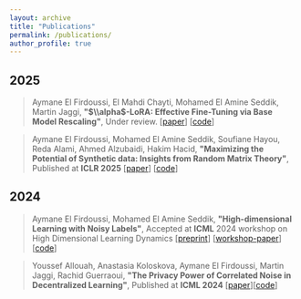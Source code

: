 ```yaml
---
layout: archive
title: "Publications"
permalink: /publications/
author_profile: true
---
```


2025
---
> Aymane El Firdoussi, El Mahdi Chayti, Mohamed El Amine Seddik, Martin Jaggi, **"$\\alpha$-LoRA: Effective Fine-Tuning via Base Model Rescaling"**, Under review. [[paper](https://elfirdoussilab1.github.io/files/alpha_lora.pdf)] [[code](https://github.com/elfirdoussilab1/Transfer-Learning)]

> Aymane El Firdoussi, Mohamed El Amine Seddik, Soufiane Hayou, Reda Alami, Ahmed Alzubaidi, Hakim Hacid, **"Maximizing the Potential of Synthetic data: Insights from Random Matrix Theory"**, Published at **ICLR 2025** [[paper](https://elfirdoussilab1.github.io/files/ICLR_2025_Final_paper.pdf)] [[code](https://github.com/elfirdoussilab1/Synthetic-data)]

2024
---
> Aymane El Firdoussi, Mohamed El Amine Seddik, **"High-dimensional Learning with Noisy Labels"**, Accepted at **ICML** 2024 workshop on High Dimensional Learning Dynamics [[preprint](https://elfirdoussilab1.github.io/files/High_dimensional_Learning_with_Noisy_Labels.pdf)] 
[[workshop-paper](https://elfirdoussilab1.github.io/files/A_Random_Matrix_Analysis_of_Learning_with_Noisy_Labels.pdf)] [[code](https://github.com/elfirdoussilab1/High-Dimensional-Learning-Noisy-Labels)]

> Youssef Allouah, Anastasia Koloskova, Aymane El Firdoussi, Martin Jaggi, Rachid Guerraoui, **"The Privacy Power of Correlated Noise in Decentralized Learning"**, Published at **ICML 2024** [[paper](https://elfirdoussilab1.github.io/files/privacy_power.pdf)][[code](https://github.com/elfirdoussilab1/DECOR)]
